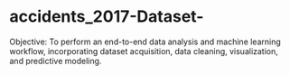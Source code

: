 # accidents_2017-Dataset-
Objective: To perform an end-to-end data analysis and machine learning workflow, incorporating dataset acquisition, data cleaning, visualization, and predictive modeling.
